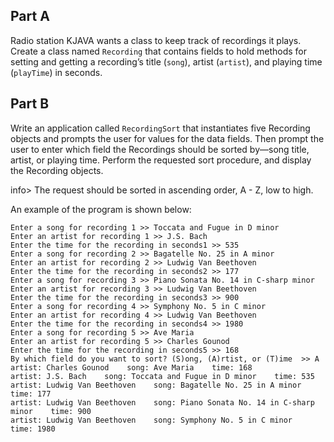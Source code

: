 ## Part A
Radio station KJAVA wants a class to keep track of recordings it plays. Create a class named `Recording` that contains fields to hold methods for setting and getting a recording’s title (`song`), artist (`artist`), and playing time (`playTime`) in seconds.

## Part B
Write an application called `RecordingSort` that instantiates five Recording objects and prompts the user for values for the data fields. Then prompt the user to enter which field the Recordings should be sorted by—song title, artist, or playing time. Perform the requested sort procedure, and display the Recording objects.

info> The request should be sorted in ascending order, A - Z, low to high. 

An example of the program is shown below: 
```
Enter a song for recording 1 >> Toccata and Fugue in D minor
Enter an artist for recording 1 >> J.S. Bach
Enter the time for the recording in seconds1 >> 535
Enter a song for recording 2 >> Bagatelle No. 25 in A minor
Enter an artist for recording 2 >> Ludwig Van Beethoven
Enter the time for the recording in seconds2 >> 177
Enter a song for recording 3 >> Piano Sonata No. 14 in C-sharp minor
Enter an artist for recording 3 >> Ludwig Van Beethoven
Enter the time for the recording in seconds3 >> 900
Enter a song for recording 4 >> Symphony No. 5 in C minor
Enter an artist for recording 4 >> Ludwig Van Beethoven
Enter the time for the recording in seconds4 >> 1980
Enter a song for recording 5 >> Ave Maria 
Enter an artist for recording 5 >> Charles Gounod
Enter the time for the recording in seconds5 >> 168
By which field do you want to sort? (S)ong, (A)rtist, or (T)ime  >> A
artist: Charles Gounod    song: Ave Maria    time: 168
artist: J.S. Bach    song: Toccata and Fugue in D minor    time: 535
artist: Ludwig Van Beethoven    song: Bagatelle No. 25 in A minor    time: 177
artist: Ludwig Van Beethoven    song: Piano Sonata No. 14 in C-sharp minor    time: 900
artist: Ludwig Van Beethoven    song: Symphony No. 5 in C minor    time: 1980
```

